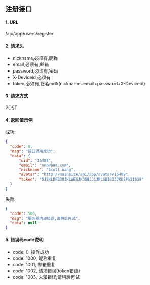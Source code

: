 ## 注册接口

#### 1. URL

/api/app/users/register

#### 2. 请求头

- nickname,必须有,昵称
- email,必须有,邮箱
- password,必须有,密码
- X-Deviceid,必须有
- token,必须有,签名md5(nickname+email+password+X-Deviceid)

#### 3. 请求方式

POST

#### 4. 返回值示例

成功:
```json
{
  "code": 0,
  "msg": "接口调用成功",
  "data": {
      "uid": "16489",
      "email": "nnn@aaa.com",
      "nickname": "Scott Wang",
      "avatar": "http://mainsite/api/app/avatar/16489",
      "token": "DJSKLDF338JKLWESJKDS83J1JKLSDI83JJKDSFA31939"
  }
}
```

失败:
```json
{
  "code": 500,
  "msg": "服务器内部错误,请稍后再试",
  "data": null
}
```

#### 5. 错误码code说明

- code: 0, 操作成功
- code: 1000, 昵称重复
- code: 1001, 邮箱重复
- code: 1002, 请求错误(token错误)
- code: 1003, 未知错误,请稍后再试
